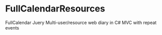 # FullCalendarResources
FullCalendar Juery Multi-user/resource web diary in C# MVC with repeat events
